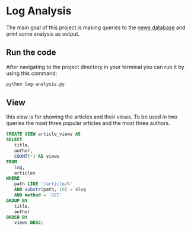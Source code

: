 # Log Analysis

The main goal of this project is making queries to the [news database](https://d17h27t6h515a5.cloudfront.net/topher/2016/August/57b5f748_newsdata/newsdata.zip) and print some analysis as output.

## Run the code

After navigating to the project directory in your terminal you can run it by using this command:

```bash
python log-analysis.py
```

## View
this view is for showing the articles and their views. To be used in two queries the most three popular articles and the most three authors.
```SQL
CREATE VIEW article_views AS 
SELECT
   title,
   author,
   COUNT(*) AS views 
FROM
   log,
   articles 
WHERE
   path LIKE '/article/%' 
   AND substr(path, 10) = slug 
   AND method = 'GET' 
GROUP BY
   title,
   author 
ORDER BY
   views DESC;
```